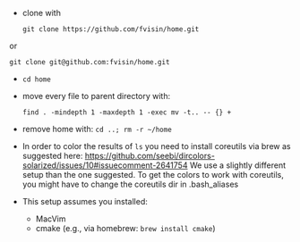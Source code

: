 * clone with 

  ```
  git clone https://github.com/fvisin/home.git
  ```
or
  ```
  git clone git@github.com:fvisin/home.git
  ```

* `cd home`

* move every file to parent directory with: 
  ```
  find . -mindepth 1 -maxdepth 1 -exec mv -t.. -- {} +
  ```

* remove home with: `cd ..; rm -r ~/home`

* In order to color the results of `ls` you need to install coreutils via brew as suggested here:
  https://github.com/seebi/dircolors-solarized/issues/10#issuecomment-2641754
  We use a slightly different setup than the one suggested. To get the colors to work with coreutils, you might 
  have to change the coreutils dir in .bash_aliases 

* This setup assumes you installed:
  - MacVim
  - cmake (e.g., via homebrew: `brew install cmake`)
